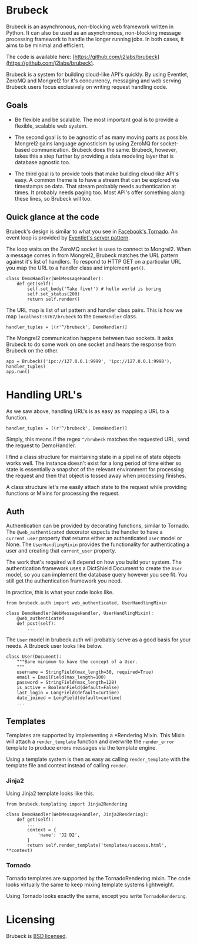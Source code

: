 # Brubeck

Brubeck is an asynchronous, non-blocking web framework written in Python. It can also be used as an asynchronous, non-blocking message processing framework to handle the longer running jobs. In both cases, it aims to be minimal and efficient.

The code is available here: [https://github.com/j2labs/brubeck](https://github.com/j2labs/brubeck).

Brubeck is a system for building cloud-like API's quickly. By using Eventlet, ZeroMQ and Mongrel2 for it's concurrency, messaging and web serving Brubeck users focus exclusively on writing request handling code.


## Goals

* Be flexible and be scalable. The most important goal is to provide a flexible, scalable web system.

* The second goal is to be agnostic of as many moving parts as possible. Mongrel2 gains language agnosticism by using ZeroMQ for socket-based communication. Brubeck does the same. Brubeck, however, takes this a step further by providing a data modeling layer that is database agnostic too.

* The third goal is to provide tools that make building cloud-like API's easy. A common theme is to have a stream that can be explored via timestamps on data. That stream probably needs authentication at times. It probably needs paging too. Most API's offer something along these lines, so Brubeck will too.


## Quick glance at the code

Brubeck's design is similar to what you see in [Facebook's Tornado](https://github.com/facebook/tornado). An event loop is provided by [Eventlet's server pattern](http://eventlet.net/doc/design_patterns.html#server-pattern). 

The loop waits on the ZeroMQ socket is uses to connect to Mongrel2. When a message comes in from Mongrel2, Brubeck matches the URL pattern against it's list of handlers. To respond to HTTP GET on a particular URL you map the URL to a handler class and implement `get()`.

    class DemoHandler(WebMessageHandler):
        def get(self):
            self.set_body('Take five!') # hello world is boring
            self.set_status(200)
            return self.render()

The URL map is list of url pattern and handler class pairs. This is how we map `localhost:6767/brubeck` to the `DemoHandler` class.

    handler_tuples = [(r'^/brubeck', DemoHandler)]

The Mongrel2 communication happens between two sockets. It asks Brubeck to do some work on one socket and hears the response from Brubeck on the other.

    app = Brubeck(('ipc://127.0.0.1:9999', 'ipc://127.0.0.1:9998'), handler_tuples)
    app.run()


# Handling URL's

As we saw above, handling URL's is as easy as mapping a URL to a function.

    handler_tuples = [(r'^/brubeck', DemoHandler)]

Simply, this means if the regex `^/brubeck` matches the requested URL, send the request to DemoHandler. 

I find a class structure for maintaining state in a pipeline of state objects works well. The instance doesn't exist for a long period of time either so state is essentially a snapshot of the relevant environment for processing the request and then that object is tossed away when processing finishes.

A class structure let's me easily attach state to the request while providing functions or Mixins for processing the request.

## Auth

Authentication can be provided by decorating functions, similar to Tornado. The `@web_authenticated` decorator expects the handler to have a `current_user` property that returns either an authenticated `User` model or None. The `UserHandlingMixin` provides the functionality for authenticating a user and creating that `current_user` property.

The work that's required will depend on how you build your system. The authentication framework uses a DictShield Document to create the `User` model, so you can implement the database query however you see fit. You still get the authentication framework you need.

In practice, this is what your code looks like.

    from brubeck.auth import web_authenticated, UserHandlingMixin

    class DemoHandler(WebMessageHandler, UserHandlingMixin):
        @web_authenticated
        def post(self):
            ...

The `User` model in brubeck.auth will probably serve as a good basis for your needs. A Brubeck user looks like below.

    class User(Document):
        """Bare minimum to have the concept of a User.
        """
        username = StringField(max_length=30, required=True)
        email = EmailField(max_length=100)
        password = StringField(max_length=128)
        is_active = BooleanField(default=False)
        last_login = LongField(default=curtime)
        date_joined = LongField(default=curtime)
        ...

## Templates

Templates are supported by implementing a *Rendering Mixin. This Mixin will attach a `render_template` function and overwrite the `render_error` template to produce errors messages via the template engine.

Using a template system is then as easy as calling `render_template` with the template file and context instead of calling `render`.

### Jinja2

Using Jinja2 template looks like this.

    from brubeck.templating import Jinja2Rendering
    
    class DemoHandler(WebMessageHandler, Jinja2Rendering):
        def get(self):
            ...
            context = {
                'name': 'J2 D2',
            }
            return self.render_template('templates/success.html', **context)

### Tornado

Tornado templates are supported by the TornadoRendering mixin. The code looks virtually the same to keep mixing template systems lightweight.

Using Tornado looks exactly the same, except you write `TornadoRendering`.

# Licensing

Brubeck is [BSD licensed](http://en.wikipedia.org/wiki/BSD_licenses).
